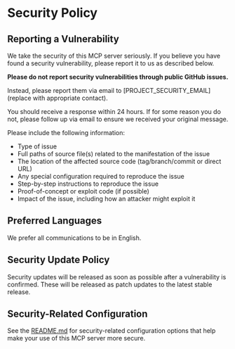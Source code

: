 # Security Policy

## Reporting a Vulnerability

We take the security of this MCP server seriously. If you believe you have found a security vulnerability, please report it to us as described below.

**Please do not report security vulnerabilities through public GitHub issues.**

Instead, please report them via email to [PROJECT_SECURITY_EMAIL] (replace with appropriate contact).

You should receive a response within 24 hours. If for some reason you do not, please follow up via email to ensure we received your original message.

Please include the following information:

* Type of issue
* Full paths of source file(s) related to the manifestation of the issue
* The location of the affected source code (tag/branch/commit or direct URL)
* Any special configuration required to reproduce the issue
* Step-by-step instructions to reproduce the issue
* Proof-of-concept or exploit code (if possible)
* Impact of the issue, including how an attacker might exploit it

## Preferred Languages

We prefer all communications to be in English.

## Security Update Policy

Security updates will be released as soon as possible after a vulnerability is confirmed. These will be released as patch updates to the latest stable release.

## Security-Related Configuration

See the [README.md](README.md) for security-related configuration options that help make your use of this MCP server more secure.